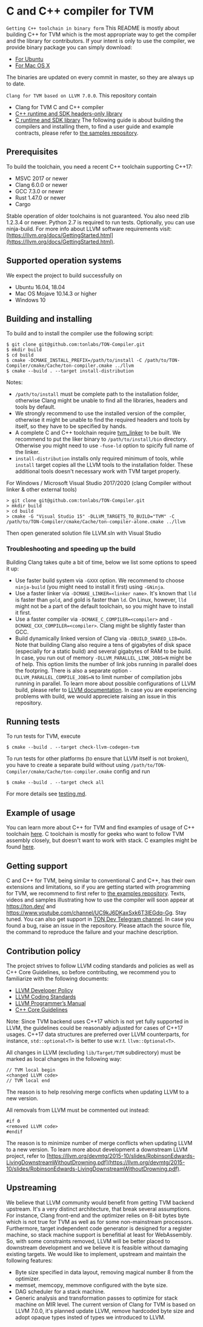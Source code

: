 # C and C++ compiler for TVM

`Getting C++ toolchain in binary form`
This README is mostly about building C++ for TVM which is the most appropriate way to get the compiler and the library for contributors. If your intent is only to use the compiler, we provide binary package you can simply download:
- [For Ubuntu](http://sdkbinaries-ws.tonlabs.io/clang-for-tvm/clang-for-tvm.tar.gz)
- [For Mac OS X](https://sdkbinaries.tonlabs.io/clang-for-tvm/clang-for-tvm-darwin.zip)

The binaries are updated on every commit in master, so they are always up to date.

`Clang for TVM based on LLVM 7.0.0`.
This repository contain
* Clang for TVM C and C++ compiler
* [C++ runtime and SDK headers-only library](https://github.com/tonlabs/TON-Compiler/tree/master/llvm/projects/ton-compiler)
* [C runtime and SDK library](https://github.com/tonlabs/TON-Compiler/tree/master/llvm/projects/ton-compiler)
The following guide is about building the compilers and installing them, to find a user guide and example contracts, please refer to [the samples repository](https://github.com/tonlabs/samples).

## Prerequisites
To build the toolchain, you need a recent C++ toolchain supporting C++17:
- MSVC 2017 or newer
- Clang 6.0.0 or newer
- GCC 7.3.0 or newer
- Rust 1.47.0 or newer
- Cargo

Stable operation of older toolchains is not guaranteed.
You also need zlib 1.2.3.4 or newer. Python 2.7 is required to run tests. Optionally, you can use ninja-build.
For more info about LLVM software requirements visit: [https://llvm.org/docs/GettingStarted.html](https://llvm.org/docs/GettingStarted.html).

## Supported operation systems
We expect the project to build successfully on
- Ubuntu 16.04, 18.04
- Mac OS Mojave 10.14.3 or higher
- Windows 10

## Building and installing
To build and to install the compiler use the following script:
```
$ git clone git@github.com:tonlabs/TON-Compiler.git
$ mkdir build
$ cd build
$ cmake -DCMAKE_INSTALL_PREFIX=/path/to/install -C /path/to/TON-Compiler/cmake/Cache/ton-compiler.cmake ../llvm
$ cmake --build . --target install-distribution
```
Notes:
* `/path/to/install` must be complete path to the installation folder, otherwise Clang might be unable to find all the libraries, headers and tools by default.
* We strongly recommend to use the installed version of the compiler, otherwise it might be unable to find the required headers and tools by itself, so they have to be specified by hands.
* A complete C and C++ toolchain require [tvm_linker](https://github.com/tonlabs/TVM-linker/) to be built. We recommend to put the liker binary to `/path/to/install/bin` directory. Otherwise you might need to use `-fuse-ld` option to spicify full name of the linker.
* `install-distribution` installs only required minimum of tools, while `install` target copies all the LLVM tools to the installation folder. These additional tools doesn't necessary work with TVM target properly.

For Windows / Microsoft Visual Studio 2017/2020 (clang Compiler without linker & other external tools)
```
> git clone git@github.com:tonlabs/TON-Compiler.git
> mkdir build
> cd build
> cmake -G "Visual Studio 15" -DLLVM_TARGETS_TO_BUILD="TVM" -C /path/to/TON-Compiler/cmake/Cache/ton-compiler-alone.cmake ../llvm
```

Then open generated solution file LLVM.sln with Visual Studio

### Troubleshooting and speeding up the build
Building Clang takes quite a bit of time, below we list some options to speed it up:
* Use faster build system via `-GXXX` option. We recommend to choose `ninja-build` (you might need to install it first) using `-GNinja`.
* Use a faster linker via `-DCMAKE_LINKER=<linker name>`. It's known that `lld` is faster than `gold`, and gold is faster than `ld`. On Linux, however, `lld` might not be a part of the default toolchain, so you might have to install it first.
* Use a faster compiler via `-DCMAKE_C_COMPILER=<compiler>` and `-DCMAKE_CXX_COMPILER=<compiler>`. Clang might be slightly faster than GCC.
* Build dynamically linked version of Clang via `-DBUILD_SHARED_LIB=On`.
Note that building Clang also require a tens of gigabytes of disk space (especially for a static build) and several gigabytes of RAM to be build. In case, you run out of memory `-DLLVM_PARALLEL_LINK_JOBS=N` might be of help. This option limits the number of link jobs running in parallel does the footpring. There is also a separate option `-DLLVM_PARALLEL_COMPILE_JOBS=N` to limit number of compilation jobs running in parallel.
To learn more about possible configurations of LLVM build, please refer to [LLVM documentation](https://llvm.org/docs/CMake.html). In case you are experiencing problems with build, we would appreciete raising an issue in this repository.

## Running tests
To run tests for TVM, execute
```
$ cmake --build . --target check-llvm-codegen-tvm
```

To run tests for other platforms (to ensure that LLVM itself is not broken), you have to create a separate build without using `/path/to/TON-Compiler/cmake/Cache/ton-compiler.cmake` config and run
```
$ cmake --build . --target check all
```

For more details see [testing.md](https://github.com/tonlabs/TON-Compiler/blob/readme/testing.md).

## Example of usage
You can learn more about C++ for TVM and find examples of usage of C++ toolchain [here](https://github.com/tonlabs/samples/tree/master/cpp). C toolchain is mostly for geeks who want to follow TVM assembly closely, but doesn't want to work with stack. C examples might be found [here](https://github.com/tonlabs/samples/tree/master/c).

## Getting support
C and C++ for TVM, being similar to conventional C and C++, has their own extensions and limitations, so if you are getting started with programming for TVM, we recommend to first refer to [the examples repository](https://github.com/tonlabs/samples).
Texts, videos and samples illustrating how to use the compiler will soon appear at https://ton.dev/ and https://www.youtube.com/channel/UC9kJ6DKaxSxk6T3lEGdq-Gg. Stay tuned.
You can also get support in [TON Dev Telegram channel](https://t.me/tondev_en).
In case you found a bug, raise an issue in the repository. Please attach the source file, the command to reproduce the failure and your machine description.

## Contribution policy
The project strives to follow LLVM coding standards and policies as well as C++ Core Guidelines, so before contributing, we recommend you to familiarize with the following documents:
- [LLVM Developer Policy](https://llvm.org/docs/DeveloperPolicy.html)
- [LLVM Coding Standards](https://llvm.org/docs/CodingStandards.html)
- [LLVM Programmer’s Manual](http://llvm.org/docs/ProgrammersManual.html)
- [C++ Core Guidelines](https://github.com/isocpp/CppCoreGuidelines/blob/master/CppCoreGuidelines.md)

Note: Since TVM backend uses C++17 which is not yet fully supported in LLVM, the guidelines could be reasonably adjusted for cases of C++17 usages. C++17 data structures are preferred over LLVM counterparts, for instance, `std::optional<T>` is better to use w.r.t. `llvm::Optional<T>`.

All changes in LLVM (excluding `lib/Target/TVM` subdirectory) must be marked as local changes in the following way:
```
// TVM local begin
<changed LLVM code>
// TVM local end
```
The reason is to help resolving merge conflicts when updating LLVM to a new version.

All removals from LLVM must be commented out instead:
```
#if 0
<removed LLVM code>
#endif
```
The reason is to minimize number of merge conflicts when updating LLVM to a new version.
To learn more about development a downstream LLVM project, refer to [https://llvm.org/devmtg/2015-10/slides/RobinsonEdwards-LivingDownstreamWithoutDrowning.pdf](https://llvm.org/devmtg/2015-10/slides/RobinsonEdwards-LivingDownstreamWithoutDrowning.pdf).

## Upstreaming
We believe that LLVM community would benefit from getting TVM backend upstream. It's a very distinct architecture, that break several assumptions. For instance, Clang front-end and the optimizer relies on 8-bit bytes byte which is not true for TVM as well as for some non-mainstream processors. Furthermore, target independent code generator is designed for a register machine, so stack machine support is benefitial at least for WebAssembly. So, with some constraints removed, LLVM will be better placed to downstream development and we believe it is feasible without damaging existing targets.
We would like to implement, upstream and maintain the following features:
* Byte size specified in data layout, removing magical number 8 from the optimizer.
* memset, memcopy, memmove configured with the byte size.
* DAG scheduler for a stack machine.
* Generic analysis and transformation passes to optimize for stack machine on MIR level.
The current version of Clang for TVM is based on LLVM 7.0.0, it's planned update LLVM, remove hardcoded byte size and adopt opaque types insted of types we introduced to LLVM.
